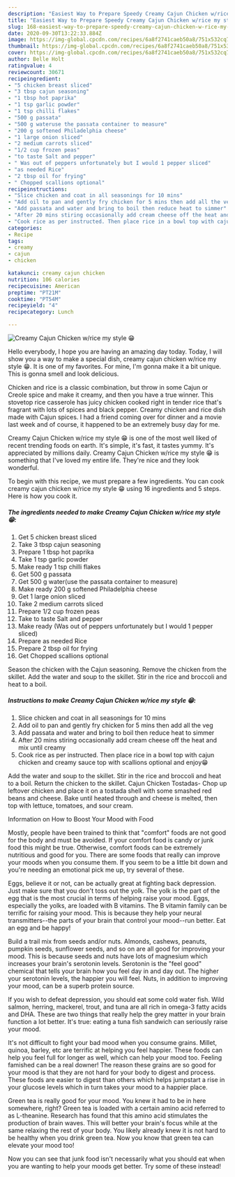 ```yaml
---
description: "Easiest Way to Prepare Speedy Creamy Cajun Chicken w/rice my style 😁"
title: "Easiest Way to Prepare Speedy Creamy Cajun Chicken w/rice my style 😁"
slug: 168-easiest-way-to-prepare-speedy-creamy-cajun-chicken-w-rice-my-style
date: 2020-09-30T13:22:33.884Z
image: https://img-global.cpcdn.com/recipes/6a8f2741caeb50a8/751x532cq70/creamy-cajun-chicken-wrice-my-style-😁-recipe-main-photo.jpg
thumbnail: https://img-global.cpcdn.com/recipes/6a8f2741caeb50a8/751x532cq70/creamy-cajun-chicken-wrice-my-style-😁-recipe-main-photo.jpg
cover: https://img-global.cpcdn.com/recipes/6a8f2741caeb50a8/751x532cq70/creamy-cajun-chicken-wrice-my-style-😁-recipe-main-photo.jpg
author: Belle Holt
ratingvalue: 4
reviewcount: 30671
recipeingredient:
- "5 chicken breast sliced"
- "3 tbsp cajun seasoning"
- "1 tbsp hot paprika"
- "1 tsp garlic powder"
- "1 tsp chilli flakes"
- "500 g passata"
- "500 g wateruse the passata container to measure"
- "200 g softened Philadelphia cheese"
- "1 large onion sliced"
- "2 medium carrots sliced"
- "1/2 cup frozen peas"
- "to taste Salt and pepper"
- " Was out of peppers unfortunately but I would 1 pepper sliced"
- "as needed Rice"
- "2 tbsp oil for frying"
- " Chopped scallions optional"
recipeinstructions:
- "Slice chicken and coat in all seasonings for 10 mins"
- "Add oil to pan and gently fry chicken for 5 mins then add all the veg"
- "Add passata and water and bring to boil then reduce heat to simmer"
- "After 20 mins stiring occasionally add cream cheese off the heat and mix until creamy"
- "Cook rice as per instructed. Then place rice in a bowl top with cajun chicken and creamy sauce top with scallions optional and enjoy😁"
categories:
- Recipe
tags:
- creamy
- cajun
- chicken

katakunci: creamy cajun chicken 
nutrition: 106 calories
recipecuisine: American
preptime: "PT21M"
cooktime: "PT54M"
recipeyield: "4"
recipecategory: Lunch

---
```



![Creamy Cajun Chicken w/rice my style 😁](https://img-global.cpcdn.com/recipes/6a8f2741caeb50a8/751x532cq70/creamy-cajun-chicken-wrice-my-style-😁-recipe-main-photo.jpg)

Hello everybody, I hope you are having an amazing day today. Today, I will show you a way to make a special dish, creamy cajun chicken w/rice my style 😁. It is one of my favorites. For mine, I'm gonna make it a bit unique. This is gonna smell and look delicious.

Chicken and rice is a classic combination, but throw in some Cajun or Creole spice and make it creamy, and then you have a true winner. This stovetop rice casserole has juicy chicken cooked right in tender rice that&#39;s fragrant with lots of spices and black pepper. Creamy chicken and rice dish made with Cajun spices. I had a friend coming over for dinner and a movie last week and of course, it happened to be an extremely busy day for me.

Creamy Cajun Chicken w/rice my style 😁 is one of the most well liked of recent trending foods on earth. It's simple, it's fast, it tastes yummy. It's appreciated by millions daily. Creamy Cajun Chicken w/rice my style 😁 is something that I've loved my entire life. They're nice and they look wonderful.


To begin with this recipe, we must prepare a few ingredients. You can cook creamy cajun chicken w/rice my style 😁 using 16 ingredients and 5 steps. Here is how you cook it.

<!--inarticleads1-->

##### The ingredients needed to make Creamy Cajun Chicken w/rice my style 😁:

1. Get 5 chicken breast sliced
1. Take 3 tbsp cajun seasoning
1. Prepare 1 tbsp hot paprika
1. Take 1 tsp garlic powder
1. Make ready 1 tsp chilli flakes
1. Get 500 g passata
1. Get 500 g water(use the passata container to measure)
1. Make ready 200 g softened Philadelphia cheese
1. Get 1 large onion sliced
1. Take 2 medium carrots sliced
1. Prepare 1/2 cup frozen peas
1. Take to taste Salt and pepper
1. Make ready  (Was out of peppers unfortunately but I would 1 pepper sliced)
1. Prepare as needed Rice
1. Prepare 2 tbsp oil for frying
1. Get  Chopped scallions optional


Season the chicken with the Cajun seasoning. Remove the chicken from the skillet. Add the water and soup to the skillet. Stir in the rice and broccoli and heat to a boil. 

<!--inarticleads2-->

##### Instructions to make Creamy Cajun Chicken w/rice my style 😁:

1. Slice chicken and coat in all seasonings for 10 mins
1. Add oil to pan and gently fry chicken for 5 mins then add all the veg
1. Add passata and water and bring to boil then reduce heat to simmer
1. After 20 mins stiring occasionally add cream cheese off the heat and mix until creamy
1. Cook rice as per instructed. Then place rice in a bowl top with cajun chicken and creamy sauce top with scallions optional and enjoy😁


Add the water and soup to the skillet. Stir in the rice and broccoli and heat to a boil. Return the chicken to the skillet. Cajun Chicken Tostadas- Chop up leftover chicken and place it on a tostada shell with some smashed red beans and cheese. Bake until heated through and cheese is melted, then top with lettuce, tomatoes, and sour cream. 

Information on How to Boost Your Mood with Food


Mostly, people have been trained to think that "comfort" foods are not good for the body and must be avoided. If your comfort food is candy or junk food this might be true. Otherwise, comfort foods can be extremely nutritious and good for you. There are some foods that really can improve your moods when you consume them. If you seem to be a little bit down and you're needing an emotional pick me up, try several of these.

Eggs, believe it or not, can be actually great at fighting back depression. Just make sure that you don't toss out the yolk. The yolk is the part of the egg that is the most crucial in terms of helping raise your mood. Eggs, especially the yolks, are loaded with B vitamins. The B vitamin family can be terrific for raising your mood. This is because they help your neural transmitters--the parts of your brain that control your mood--run better. Eat an egg and be happy!

Build a trail mix from seeds and/or nuts. Almonds, cashews, peanuts, pumpkin seeds, sunflower seeds, and so on are all good for improving your mood. This is because seeds and nuts have lots of magnesium which increases your brain's serotonin levels. Serotonin is the "feel good" chemical that tells your brain how you feel day in and day out. The higher your serotonin levels, the happier you will feel. Nuts, in addition to improving your mood, can be a superb protein source.

If you wish to defeat depression, you should eat some cold water fish. Wild salmon, herring, mackerel, trout, and tuna are all rich in omega-3 fatty acids and DHA. These are two things that really help the grey matter in your brain function a lot better. It's true: eating a tuna fish sandwich can seriously raise your mood. 

It's not difficult to fight your bad mood when you consume grains. Millet, quinoa, barley, etc are terrific at helping you feel happier. These foods can help you feel full for longer as well, which can help your mood too. Feeling famished can be a real downer! The reason these grains are so good for your mood is that they are not hard for your body to digest and process. These foods are easier to digest than others which helps jumpstart a rise in your glucose levels which in turn takes your mood to a happier place.

Green tea is really good for your mood. You knew it had to be in here somewhere, right? Green tea is loaded with a certain amino acid referred to as L-theanine. Research has found that this amino acid stimulates the production of brain waves. This will better your brain's focus while at the same relaxing the rest of your body. You likely already knew it is not hard to be healthy when you drink green tea. Now you know that green tea can elevate your mood too!

Now you can see that junk food isn't necessarily what you should eat when you are wanting to help your moods get better. Try some of these instead!

